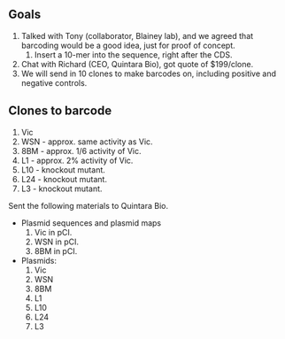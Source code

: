 ## Goals

1. Talked with Tony (collaborator, Blainey lab), and we agreed that barcoding would be a good idea, just for proof of concept.
    1. Insert a 10-mer into the sequence, right after the CDS.
1. Chat with Richard (CEO, Quintara Bio), got quote of $199/clone.
1. We will send in 10 clones to make barcodes on, including positive and negative controls.

## Clones to barcode

1. Vic
1. WSN - approx. same activity as Vic.
1. 8BM - approx. 1/6 activity of Vic.
1. L1 - approx. 2% activity of Vic.
1. L10 - knockout mutant.
1. L24 - knockout mutant.
1. L3 - knockout mutant.

Sent the following materials to Quintara Bio.

- Plasmid sequences and plasmid maps
    1. Vic in pCI.
    1. WSN in pCI.
    1. 8BM in pCI.
- Plasmids:
    1. Vic
    1. WSN
    1. 8BM
    1. L1
    1. L10
    1. L24
    1. L3
